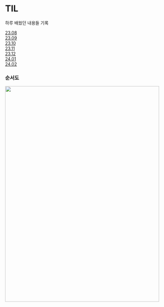 # TIL
하루 배웠던 내용들 기록

[23.08](https://github.com/mireu79/TIL/tree/main/23.08)<br/>
[23.09](https://github.com/mireu79/TIL/tree/main/23.09)<br/>
[23.10](https://github.com/mireu79/TIL/tree/main/23.10)<br/>
[23.11](https://github.com/mireu79/TIL/tree/main/23.11)<br/>
[23.12](https://github.com/mireu79/TIL/tree/main/23.12)<br/>
[24.01](https://github.com/mireu79/TIL/tree/main/24.01)<br/>
[24.02](https://github.com/mireu79/TIL/tree/main/24.02)

<h3>순서도</h3>
<img src="https://github.com/mireu79/swift-starter-week1/assets/125941932/fec2a729-4f2e-4cdb-9ed2-0512c1358455" width="500" height="700"/>
